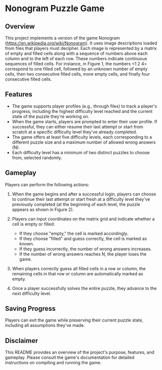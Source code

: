 # Nonogram Puzzle Game

## Overview

This project implements a version of the game Nonogram (https://en.wikipedia.org/wiki/Nonogram). It uses image descriptions loaded from files that players must decipher. Each image is represented by a matrix of empty and filled cells along with a sequence of numbers above each column and to the left of each row. These numbers indicate continuous sequences of filled cells. For instance, in Figure 1, the numbers <1 2 4> correspond to one filled cell, followed by an unknown number of empty cells, then two consecutive filled cells, more empty cells, and finally four consecutive filled cells.

## Features

- The game supports player profiles (e.g., through files) to track a player's progress, including the highest difficulty level reached and the current state of the puzzle they're working on.
- When the game starts, players are prompted to enter their user profile. If successful, they can either resume their last attempt or start from scratch at a specific difficulty level they've already completed.
- The game offers at least five difficulty levels, each corresponding to a different puzzle size and a maximum number of allowed wrong answers (N).
- Each difficulty level has a minimum of two distinct puzzles to choose from, selected randomly.

## Gameplay

Players can perform the following actions:

1. When the game begins and after a successful login, players can choose to continue their last attempt or start fresh at a difficulty level they've previously completed (at the beginning of each level, the puzzle appears as shown in Figure 2).

2. Players can input coordinates on the matrix grid and indicate whether a cell is empty or filled.
   - If they choose "empty," the cell is marked accordingly.
   - If they choose "filled" and guess correctly, the cell is marked as known.
   - If they guess incorrectly, the number of wrong answers increases.
   - If the number of wrong answers reaches N, the player loses the game.

3. When players correctly guess all filled cells in a row or column, the remaining cells in that row or column are automatically marked as empty.

4. Once a player successfully solves the entire puzzle, they advance to the next difficulty level.

## Saving Progress

Players can exit the game while preserving their current puzzle state, including all assumptions they've made.

## Disclaimer

This README provides an overview of the project's purpose, features, and gameplay. Please consult the game's documentation for detailed instructions on compiling and running the game.
